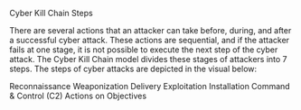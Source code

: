 Cyber Kill Chain Steps

There are several actions that an attacker can take before, during, and after a successful cyber attack. These actions are sequential, and if the attacker fails at one stage, it is not possible to execute the next step of the cyber attack. The Cyber Kill Chain model divides these stages of attackers into 7 steps. The steps of cyber attacks are depicted in the visual  below:

Reconnaissance
Weaponization
Delivery
Exploitation
Installation
Command & Control (C2)
Actions on Objectives


